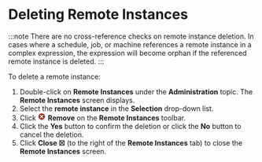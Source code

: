 # Deleting Remote Instances

:::note
There are no cross-reference checks on remote instance deletion. In cases where a schedule, job, or machine references a remote instance in a complex expression, the expression will become orphan if the referenced remote instance is deleted.
:::

To delete a remote instance:

1. Double-click on **Remote Instances** under the **Administration**
    topic. The **Remote Instances** screen displays.
2. Select the **remote instance** in the **Selection** drop-down list.
3. Click ![Remove     icon](../../../Resources/Images/EM/EMdelete.png "Remove icon")
    **Remove** on the **Remote Instances** toolbar.
4. Click the **Yes** button to confirm the deletion or click the **No**
    button to cancel the deletion.
5. Click **Close ☒** (to the right of the **Remote Instances** tab) to
    close the **Remote Instances** screen.
